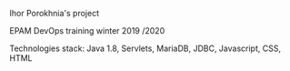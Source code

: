Ihor Porokhnia's project




 

EPAM DevOps  training winter 2019 /2020

Technologies stack: Java 1.8, Servlets, MariaDB, JDBC, Javascript, CSS, HTML
